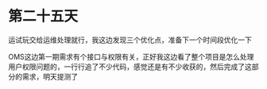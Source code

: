 # 第二十五天

运试玩交给运维处理就行，我这边发现三个优化点，准备下一个时间段优化一下

OMS这边第一期需求有个接口与权限有关，正好我这边看了整个项目是怎么处理用户权限问题的，一行行追了不少代码，感觉还是有不少收获的，然后完成了这部分的需求，明天提测了